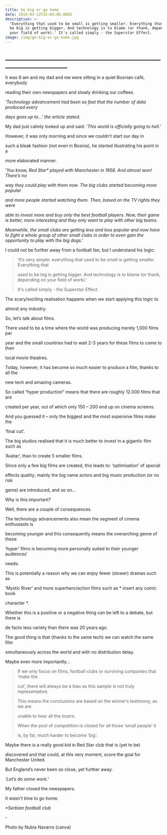 ```yaml
---
title: Go big or go home
date: 2019-03-12T15:04:00.000Z
description: >-
  ‘Everything that used to be small is getting smaller. Everything that used to
  be big is getting bigger. And technology is to blame (or thank, depending on
  your field of work).' It's called simply - the Superstar Effect.
image: /img/go-big-or-go-home.jpg
---
```

## \_\_\_\_\_\_\_\_\_\_\_\_\_\_\_\_\_\_\_\_\_\_\_\_\_\_\_\_\_\_\_\_\_\_\_\_\_\_\_\_\_\_\_\_\_\_\_\_\_\_\_\_\_\_\_\_\_\_\_\_\_\_\_\_\_\_\_\_\_\_

It was 9 am and my dad and me were sitting in a quiet Bosnian café, everybody

reading their own newspapers and slowly drinking our coffees.

_‘Technology advancement had been so fast that the number of data produced every_

_days goes up to…’ the article stated._

My dad just calmly looked up and said: '_This world is officially going to hell.'_

However, it was only morning and since we couldn’t start our day in

such a bleak fashion (not even in Bosnia), he started illustrating his point in a

more elaborated manner.

_‘You know, Red Star* played with Manchester in 1958. And almost won! There’s no_

_way they could play with them now. The big clubs started becoming more popular_

_and more people started watching them. Then, based on the TV rights they were_

_able to invest more and buy only the best football players. Now, their game is better, more interesting and they only want to play with other big teams._

_Meanwhile, the small clubs are getting less and less popular and now have to fight a whole group of other small clubs in order to even gain the opportunity to play with the big dogs.'_

I could not be further away from a football fan, but I understand his logic:

> ‘It’s very simple: everything that used to be small is getting smaller. Everything that
>
> used to be big is getting bigger. And technology is to blame (or thank, depending on your field of work).' 
>
> It's called simply - the Superstar Effect.

The scary/exciting realisation happens when we start applying this logic to

almost any industry.

So, let’s talk about films.

There used to be a time where the world was producing merely 1,000 films per

year and the small countries had to wait 2-3 years for these films to come to their

local movie theatres.

Today, however, it has become so much easier to produce a film, thanks to all the

new tech and amazing cameras.

So called “hyper production” means that there are roughly 12.000 films that are

created per year, out of which only 150 – 200 end up on cinema screens.

And you guessed it – only the biggest and the most expensive films make the

‘final cut’.

The big studios realised that it is much better to invest in a gigantic film such as

‘Avatar’, than to create 5 smaller films.

Since only a few big films are created, this leads to: ‘optimisation’ of special

effects quality; mainly the big name actors and big music production (or no risk

game) are introduced, and so on…

Why is this important?

Well, there are a couple of consequences.

The technology advancements also mean the segment of cinema enthusiasts is

becoming younger and this consequently means the overarching genre of these

‘hyper’ films is becoming more personally suited to their younger audiences’

needs.

This is potentially a reason why we can enjoy fewer (slower) dramas such as

‘Mystic River’ and more superhero/action films such as * insert any comic book

character *.

Whether this is a positive or a negative thing can be left to a debate, but there is

de facto less variety than there was 20 years ago.

The good thing is that (thanks to the same tech) we can watch the same film

simultaneously across the world and with no distribution delay.

Maybe even more importantly…

> If we only focus on films, football clubs or surviving companies that ‘make the
>
> cut’, there will always be a bias as this sample is not truly representative.
>
> This means the conclusions are based on the winner’s testimony, as we are
>
> unable to hear all the losers.
>
> When the pool of competition is closed for all those ‘small people’ it
>
> is, by far, much harder to become ‘big’.

Maybe there is a really good kid in Red Star club that is (yet to be)

discovered and that could, at this very moment, score the goal for Manchester United.

But England’s never been so close, yet further away.

_‘Let’s do some work.’_

My father closed the newspapers.

It wasn't time to go home.

_\*Serbian football club_

\-

Photo by Nubia Navarro (canva)
